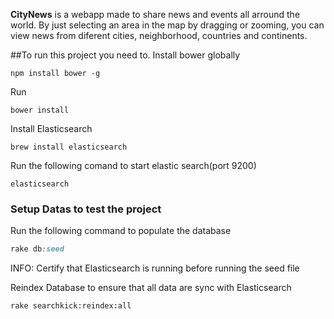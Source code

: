 **CityNews** is a webapp made to share news and events all arround the world. By just selecting an area in the map by dragging or zooming, you can view news from diferent cities, neighborhood, countries and continents.

##To run this project you need to.
Install bower globally
```console
npm install bower -g
```
Run
```
bower install
```

Install Elasticsearch
```console
brew install elasticsearch
```

Run the following comand to start elastic search(port 9200)
```console
elasticsearch
```

### Setup Datas to test the project
Run the following command to populate the database
```ruby
rake db:seed
```
INFO: Certify that Elasticsearch is running before running the seed file

Reindex Database to ensure that all data are sync with Elasticsearch
```console
rake searchkick:reindex:all
```